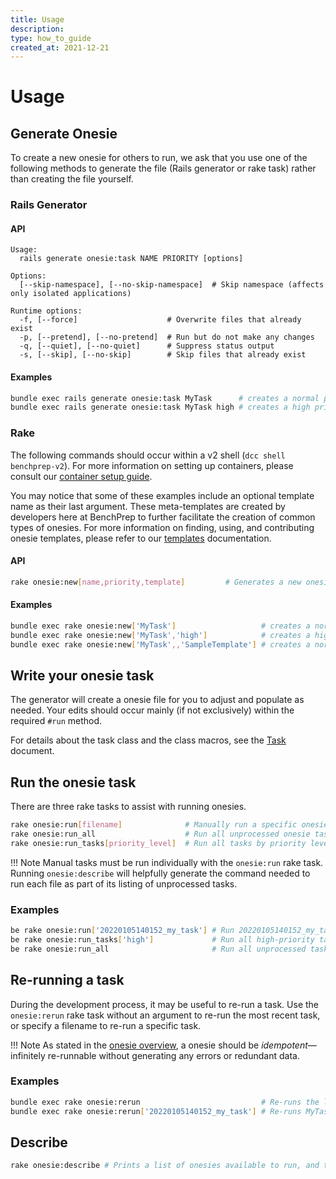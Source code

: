 ```yaml
---
title: Usage
description:
type: how_to_guide
created_at: 2021-12-21
---
```


# Usage

## Generate Onesie
To create a new onesie for others to run, we ask that you use one of
the following methods to generate the file (Rails generator or rake
task) rather than creating the file yourself.

### Rails Generator

#### API
```
Usage:
  rails generate onesie:task NAME PRIORITY [options]

Options:
  [--skip-namespace], [--no-skip-namespace]  # Skip namespace (affects only isolated applications)

Runtime options:
  -f, [--force]                    # Overwrite files that already exist
  -p, [--pretend], [--no-pretend]  # Run but do not make any changes
  -q, [--quiet], [--no-quiet]      # Suppress status output
  -s, [--skip], [--no-skip]        # Skip files that already exist

```

#### Examples
```bash
bundle exec rails generate onesie:task MyTask      # creates a normal priority task
bundle exec rails generate onesie:task MyTask high # creates a high priority task

```

### Rake
The following commands should occur within a v2 shell
(`dcc shell benchprep-v2`). For more information on setting up
containers, please consult our
[container setup guide](../infrastructure/how_to_guides/dev_containers/setup_guide.md).

You may notice that some of these examples include an optional
template name as their last argument. These meta-templates are
created by developers here at BenchPrep to further facilitate the
creation of common types of onesies. For more information on finding,
using, and contributing onesie templates, please refer to our
[templates](/templates.md) documentation.

#### API
```bash
rake onesie:new[name,priority,template]         # Generates a new onesie task

```

#### Examples

```bash
bundle exec rake onesie:new['MyTask']                   # creates a normal priority task
bundle exec rake onesie:new['MyTask','high']            # creates a high priority task
bundle exec rake onesie:new['MyTask',,'SampleTemplate'] # creates a normal priority task using 'SampleTemplate'

```

## Write your onesie task
The generator will create a onesie file for you to adjust and
populate as needed. Your edits should occur mainly (if not
exclusively) within the required `#run` method.

For details about the task class and the class macros, see the
[Task](../explanations/task.md) document.

## Run the onesie task
There are three rake tasks to assist with running onesies.

```bash
rake onesie:run[filename]              # Manually run a specific onesie task
rake onesie:run_all                    # Run all unprocessed onesie tasks
rake onesie:run_tasks[priority_level]  # Run all tasks by priority level

```

!!! Note
    Manual tasks must be run individually with the `onesie:run` rake task. Running `onesie:describe` will helpfully generate the command needed to run each file as part of its listing of unprocessed tasks.

### Examples

```bash
be rake onesie:run['20220105140152_my_task'] # Run 20220105140152_my_task.rb
be rake onesie:run_tasks['high']             # Run all high-priority tasks
be rake onesie:run_all                       # Run all unprocessed tasks

```

## Re-running a task
During the development process, it may be useful to re-run a task.
Use the `onesie:rerun` rake task without an argument to re-run the most recent task, or specify a filename to re-run a specific task.

!!! Note
    As stated in the [onesie overview](../explanations/overview.md), a onesie should be _idempotent_—infinitely re-runnable without generating any errors or redundant data.

### Examples
```bash
bundle exec rake onesie:rerun                           # Re-runs the last task
bundle exec rake onesie:rerun['20220105140152_my_task'] # Re-runs MyTask

```

## Describe
```bash
rake onesie:describe # Prints a list of onesies available to run, and the commands one would use to run each

```
